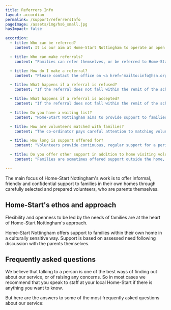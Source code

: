 ```yaml
---
title: Referrers Info
layout: accordian
permalink: /support/referrersInfo
pageImage: /assets/img/hs6_small.jpg
hasImpact: false

accordion: 
  - title: Who can be referred?
    content: It is our aim at Home-Start Nottingham to operate an open referral policy ensuring that support is available to any family with children under the age of eight years old living in greater Nottingham, the boroughs of Rushcliffe, Ashfield, Gedling and Broxtowe.

  - title: Who can make referrals?
    content: "Families can refer themselves, or be referred to Home-Start Nottingham by any agency, e.g. health visitor, social worker, family support worker, CPN, Children Centres, nursery teacher, etc in consultation with the family.<br/>We only restrict referrals where there is a lack of resources."

  - title: How do I make a referral?
    content: "Please contact the office on <a href='mailto:info@hsn.org.uk?subject=Website Enquiry'>info@hsn.org.uk</a> or phone 0115 962 4262 for a referral form. Once you have received the form, please fill it in completely and send back to <a href='mailto:info@hsn.org.uk?subject=Website Enquiry'>info@hsn.org.uk</a>. When the form is received a Co-ordinator from the office will be in contact with you.<br/>Before sending in a referral form families must be consulted, informed of the content of the referral form and show their agreement by signing the form.<br/>All referrals received will be assessed to determine:<br/>Appropriateness of referral.<br/>Whether there are volunteers available.<br/>How soon a volunteer might be linked."

  - title: What happens if a referral is refused?
    content: "If the referral does not fall within the remit of the scheme or there are insufficient resources to provide support, the referral will not be accepted and the referrer informed that Home-Start Nottingham can not help on this occasion. If it is possible to signpost a family to another service we will do this."

  - title: What happens if a referral is accepted?
    content: "If the referral does not fall within the remit of the scheme or there are insufficient resources to provide support, the referral will not be accepted and the referrer informed that Home-Start Nottingham can not help on this occasion. If it is possible to signpost a family to another service we will do this."

  - title: Do you have a waiting list?
    content: "Home-Start Nottingham aims to provide support to families either immediately or within a few weeks. We will take name and contacts details of the referrer and ask them to contact us in a month or if a volunteer becomes available we will contact them."

  - title: How are volunteers matched with families?
    content: "The co-ordinator pays careful attention to matching volunteers skills and experience to the needs of families. Many factors are taken into consideration, including:<br/>The family's needs.<br/>The volunteer's aptitudes, skills and experience.<br/>Practical considerations: geography, transport and time.<br/>Mutual interests or life experience.<br/>What motivates the volunteer.<br/>Issues around culture, gender, background and disability.<br/>The success of Home-Start Nottingham support is dependent on the relationship that develops between the family and the volunteer, so co-ordinators make every effort to link sensitively and appropriately.<br/>The co-ordinator always accompanies the volunteer on the first visit to introduce the volunteer to the family and set the ground rules for visiting. The co-ordinator will stay as long as appropriate to support the family and volunteer to get to know each other."

  - title: How long is support offered for?
    content: "Volunteers provide continuous, regular support for a period of time consistent with a family`s needs. These are assessed initially and reviewed at least every 3 months.<br/>Home-Start Nottingham's aim is to encourage families towards independence so that the volunteer is no longer needed. The review process will determine how long the volunteer's support is likely to be needed and clear plans will be made for ending the support in discussion with the volunteer and family."

  - title: Do you offer other support in addition to home visiting volunteers?
    content: "Families are sometimes offered support outside the home, which complements Home-Start Nottingham's core home visiting support, for example outings and parenting courses.<br/>Please contact us for more information on the additional services we offer.<br/>Parents respond to and appreciate Home-Start's approach to support outside the home and begin to enjoy playing and learning with their children in new ways as well as widening their social networks, sharing ideas, enjoying the company of others and having fun together. They value the opportunity to offer support to others and may gain greater self-confidence sometimes leading to taking up new opportunities including volunteering, employment, courses or further education."

---
```


The main focus of Home-Start Nottingham's work is to offer informal, friendly and confidential support to families in their own homes through carefully selected and prepared volunteers, who are parents themselves.

## Home-Start's ethos and approach

Flexibility and openness to be led by the needs of families are at the heart of Home-Start Nottingham's approach.

Home-Start Nottingham offers support to families within their own home in a culturally sensitive way. Support is based on assessed need following discussion with the parents themselves.

## Frequently asked questions

We believe that talking to a person is one of the best ways of finding out about our service, or of raising any concerns. So in most cases we recommend that you speak to staff at your local Home-Start if there is anything you want to know.

But here are the answers to some of the most frequently asked questions about our service:
